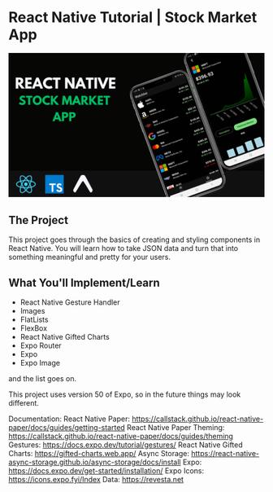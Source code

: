 # React Native Tutorial | Stock Market App 


[![Check this video out](https://github.com/JeremyPersing/stocks-react-native/blob/main/Stocks%20React%20Native%20Thumbnail.png)](https://www.youtube.com/watch?v=Sr0GjzA9iPc)

## The Project
This project goes through the basics of creating and styling components in React Native. You will learn how to take JSON data and turn that into something meaningful and pretty for your users.

## What You'll Implement/Learn

- React Native Gesture Handler
- Images
- FlatLists
- FlexBox
- React Native Gifted Charts
- Expo Router
- Expo
- Expo Image

and the list goes on.

This project uses version 50 of Expo, so in the future things may look different.

Documentation:
React Native Paper: https://callstack.github.io/react-native-paper/docs/guides/getting-started
React Native Paper Theming: https://callstack.github.io/react-native-paper/docs/guides/theming
Gestures: https://docs.expo.dev/tutorial/gestures/
React Native Gifted Charts: https://gifted-charts.web.app/
Async Storage: https://react-native-async-storage.github.io/async-storage/docs/install
Expo: https://docs.expo.dev/get-started/installation/
Expo Icons: https://icons.expo.fyi/Index
Data: https://revesta.net
